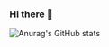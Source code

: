 ### Hi there 👋
![Anurag's GitHub stats](https://github-readme-stats.vercel.app/api?username=ivankonevv&show_icons=true&show_owner=false)
<!--
**ivankonevv/ivankonevv** is a ✨ _special_ ✨ repository because its `README.md` (this file) appears on your GitHub profile.

Here are some ideas to get you started:

- 🔭 I’m currently working on ...
- 🌱 I’m currently learning ...
- 👯 I’m looking to collaborate on ...
- 🤔 I’m looking for help with ...
- 💬 Ask me about ...
- 📫 How to reach me: ...
- 😄 Pronouns: ...
- ⚡ Fun fact: ...
-->
